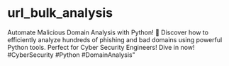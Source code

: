 # url_bulk_analysis
Automate Malicious Domain Analysis with Python! 🐍 Discover how to efficiently analyze hundreds of phishing and bad domains using powerful Python tools. Perfect for Cyber Security Engineers! Dive in now! #CyberSecurity #Python #DomainAnalysis"
